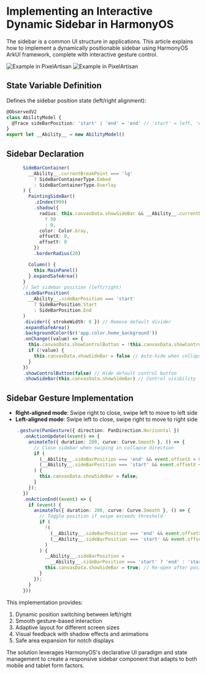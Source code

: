 # Implementing an Interactive Dynamic Sidebar in HarmonyOS

The sidebar is a common UI structure in applications. This article explains how to implement a dynamically positionable sidebar using HarmonyOS ArkUI framework, complete with interactive gesture control.

![Example in PixelArtisan](image/1601.jpg)
![Example in PixelArtisan](image/1602.jpg)

## State Variable Definition

Defines the sidebar position state (left/right alignment):

```typescript
@ObservedV2
class AbilityModel {
  @Trace sideBarPosition: 'start' | 'end' = 'end' // 'start' = left, 'end' = right
}
export let __Ability__ = new AbilityModel()
```

## Sidebar Declaration

```typescript
      SideBarContainer(
        __Ability__.currentBreakPoint === 'lg' 
          ? SideBarContainerType.Embed 
          : SideBarContainerType.Overlay
      ) {
        PaintingSideBar()
          .zIndex(999)
          .shadow({
            radius: this.canvasData.showSideBar && __Ability__.currentBreakPoint === 'sm' 
              ? 50 
              : 0,
            color: Color.Gray,
            offsetX: 0,
            offsetY: 0
          })
          .borderRadius(20)

        Column() {
          this.MainPanel()
        }.expandSafeArea()
      }
      // Set sidebar position (left/right)
      .sideBarPosition(
        __Ability__.sideBarPosition === 'start' 
          ? SideBarPosition.Start 
          : SideBarPosition.End
      )
      .divider({ strokeWidth: 0 }) // Remove default divider
      .expandSafeArea()
      .backgroundColor($r('app.color.home_background'))
      .onChange((value) => {
        this.canvasData.showControlButton = !this.canvasData.showControlButton
        if (!value) {
          this.canvasData.showSideBar = false // Auto-hide when collapsed
        }
      })
      .showControlButton(false) // Hide default control button
      .showSideBar(this.canvasData.showSideBar) // Control visibility
```

## Sidebar Gesture Implementation

- **Right-aligned mode**: Swipe right to close, swipe left to move to left side  
- **Left-aligned mode**: Swipe left to close, swipe right to move to right side

```typescript
    .gesture(PanGesture({ direction: PanDirection.Horizontal })
      .onActionUpdate((event) => {
        animateTo({ duration: 200, curve: Curve.Smooth }, () => {
          // Close sidebar when swiping in collapse direction
          if (
            (__Ability__.sideBarPosition === 'end' && event.offsetX > 0) ||  // Right-aligned
            (__Ability__.sideBarPosition === 'start' && event.offsetX < 0)   // Left-aligned
          ) {
            this.canvasData.showSideBar = false;
          }
        });
      })
      .onActionEnd((event) => {
        if (event) {
          animateTo({ duration: 200, curve: Curve.Smooth }, () => {
            // Toggle position if swipe exceeds threshold
            if (
              !(
                (__Ability__.sideBarPosition === 'end' && event.offsetX > 0) ||
                (__Ability__.sideBarPosition === 'start' && event.offsetX < 0)
              )
            ) {
              __Ability__.sideBarPosition = 
                __Ability__.sideBarPosition === 'start' ? 'end' : 'start';
              this.canvasData.showSideBar = true; // Re-open after position change
            }
          });
        }
      }))
```

This implementation provides:
1. Dynamic position switching between left/right
2. Smooth gesture-based interaction
3. Adaptive layout for different screen sizes
4. Visual feedback with shadow effects and animations
5. Safe area expansion for notch displays

The solution leverages HarmonyOS's declarative UI paradigm and state management to create a responsive sidebar component that adapts to both mobile and tablet form factors.